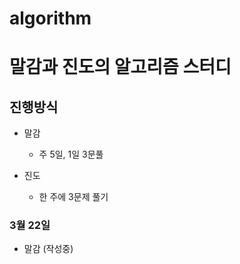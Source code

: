 # algorithm

# 말감과 진도의 알고리즘 스터디 

## 진행방식
- 말감 
  - 주 5일, 1일 3문풀

- 진도
  - 한 주에 3문제 풀기


### 3월 22일 
- 말감
  (작성중)

